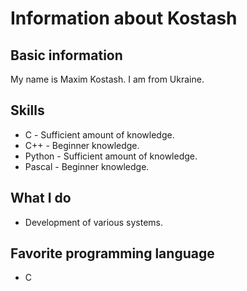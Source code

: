 # Information about Kostash

## Basic information
My name is Maxim Kostash.
I am from Ukraine.

## Skills
- С - Sufficient amount of knowledge.
- С++ - Beginner knowledge.
- Python - Sufficient amount of knowledge.
- Pascal - Beginner knowledge.

## What I do
- Development of various systems.

## Favorite programming language

- C
